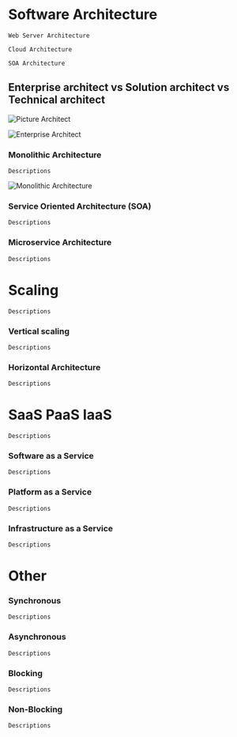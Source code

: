 # Software Architecture #
``
	Web Server Architecture
``

``
	Cloud Architecture
``

``
	SOA Architecture
``

## Enterprise architect vs Solution architect vs Technical architect #

![Picture Architect](https://i.stack.imgur.com/ALg2V.jpg)

![Enterprise Architect](https://image.slidesharecdn.com/benorstella2007soapresentation-140307044612-phpapp01/95/enterprise-architecture-og-soa-trender-13-638.jpg?cb=1394167659)

### Monolithic Architecture ###
``
	Descriptions
``

![Monolithic Architecture](https://i.pinimg.com/originals/90/65/aa/9065aa51ee351656f71ede4dce1887de.png)

### Service Oriented Architecture (SOA) ###
``
	Descriptions
``
### Microservice Architecture ###
``
	Descriptions
``
# Scaling #
``
	Descriptions
``
### Vertical scaling ###
``
	Descriptions
``
### Horizontal Architecture ###

``
	Descriptions
``
# SaaS PaaS IaaS #
``
	Descriptions
``
### Software as a Service ###
``
	Descriptions
``
### Platform as a Service ###
``
	Descriptions
``
### Infrastructure as a Service ###
``
	Descriptions
``
# Other #
### Synchronous ###
``
	Descriptions
``
### Asynchronous ###
``
	Descriptions
``
### Blocking ###
``
	Descriptions
``
### Non-Blocking ###
``
	Descriptions
``